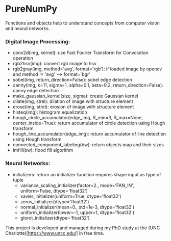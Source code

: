 # PureNumPy
Functions and objects help to understand concepts from computer vision and neural networks.

### Digital Image Processing:
- conv2d(img, kernel): use Fast Fourier Transform for Convolution operation
- rgb2hsv(img): convert rgb image to hsv
- rgb2gray(img, method='avg', format='rgb'): if loaded image by opencv and method != 'avg' --> format='bgr'
- sobel(img, return_direction=False): sobel edge detection
- canny(img, k=11, sigma=1, alpha=0.1, beta=0.2, return_direction=False): canny edge detection
- make_gaussian_kernel(size, sigma): create Gaussian kernel
- dilate(img, strel): dilation of image with structure element
- erose(img, strel): erosion of image with structure element
- histeq(img): histogram equalization
- hough_circle_accumulator(edge_img, R_min=3, R_max=None, center_inside=True): return accumulator of circle detection using Hough transform
- hough_line_accumulator(edge_img): return accumulator of line detection using Hough transform
- connected_component_labeling(bw): return objects map and their sizes
- imfill(bw): flood fill algorithm

### Neural Networks:
- initializers: return an initializer function requires shape input as type of tuple
  + variance_scaling_initializer(factor=2., mode='FAN_IN', uniform=False, dtype='float32')
  + xavier_initializer(uniform=True, dtype='float32')
  + zeros_initializer(dtype='float32')
  + normal_initializer(mean=0., std=1e-3, dtype='float32')
  + uniform_initializer(lower=-1, upper=1, dtype='float32')
  + glorot_initializer(dtype='float32')

This project is developed and managed during my PhD study at the (UNC Charlotte)[https://www.uncc.edu/] in free time.
